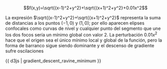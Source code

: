 $$f(x,y)=\sqrt{(x-1)^2+y^2}+\sqrt{(x+1)^2+y^2}+0.01x^2$$

La expresión $\sqrt{(x-1)^2+y^2}+\sqrt{(x+1)^2+y^2}$ representa la suma de distancias a los puntos $(-1,0)$ y $(1,0)$; por ello aparecen elipses confocales como curvas de nivel y cualquier punto del segmento que une los dos focos sería un mínimo global con valor $2$. La perturbación $0.01x^2$ hace que el origen sea el único mínimo local y global de la función, pero la forma de barranco sigue siendo dominante y el descenso de gradiente sufre oscilaciones

{{ d3js | gradient_descent_ravine_minimum }}